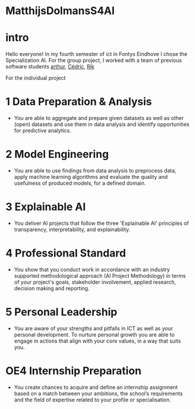 # MatthijsDolmansS4AI

# intro
Hello everyone! In my fourth semester of ict in Fontys Eindhove I chose the Specialization AI.
For the group project, I worked with a team of previous software students [arthur](https://github.com/Arthur-Brouwers), [Cédric](https://github.com/basjebasie), [Rik](https://github.com/RFieret)

For the individual project
# 1 Data Preparation & Analysis
- You are able to aggregate and prepare given datasets as well as other (open) datasets and use them in data analysis and identify opportunities for predictive analytics.

# 2 Model Engineering
- You are able to use findings from data analysis to preprocess data, apply machine learning algorithms and evaluate the quality and usefulness of produced models, for a defined domain.

# 3 Explainable AI
- You deliver AI projects that follow the three 'Explainable AI' principles of transparency, interpretability, and explainability.

# 4 Professional Standard
- You show that you conduct work in accordance with an industry supported methodological approach (AI Project Methodology) in terms of your project's goals, stakeholder involvement, applied research, decision making and reporting.

# 5 Personal Leadership
- You are aware of your strengths and pitfalls in ICT as well as your personal development. To nurture personal growth you are able to engage in actions that align with your core values, in a way that suits you.

# OE4 Internship Preparation
- You create chances to acquire and define an internship assignment based on a match between your ambitions, the school’s requirements and the field of expertise related to your profile or specialisation.
